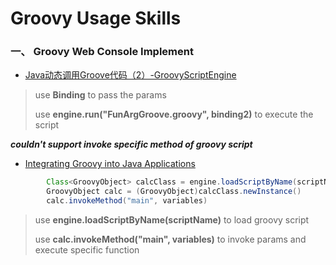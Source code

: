 # Groovy Usage Skills

### 一、 Groovy Web Console Implement

- [Java动态调用Groove代码（2）-GroovyScriptEngine](https://blog.csdn.net/chy2z/article/details/82729691)

>  use  **Binding**  to pass the params
>
>  use  **engine.run("FunArgGroove.groovy", binding2)**  to execute the script

***couldn't support invoke specific method of groovy script***

- [Integrating Groovy into Java Applications](https://www.baeldung.com/groovy-java-applications)

```java
		Class<GroovyObject> calcClass = engine.loadScriptByName(scriptName)
		GroovyObject calc = (GroovyObject)calcClass.newInstance()
		calc.invokeMethod("main", variables)
```



> use **engine.loadScriptByName(scriptName)** to load groovy script
>
> use **calc.invokeMethod("main", variables)** to invoke params and execute specific function

